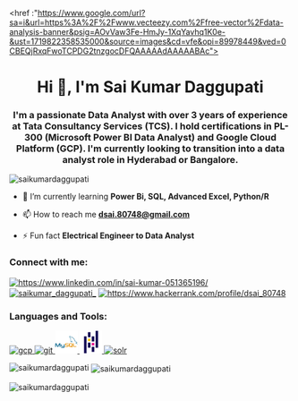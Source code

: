<img><href :"https://www.google.com/url?sa=i&url=https%3A%2F%2Fwww.vecteezy.com%2Ffree-vector%2Fdata-analysis-banner&psig=AOvVaw3Fe-HmJy-1XqYavhq1K0e-&ust=1719822358535000&source=images&cd=vfe&opi=89978449&ved=0CBEQjRxqFwoTCPDG2tnzgocDFQAAAAAdAAAAABAc"></img>
<h1 align="center">Hi 👋, I'm Sai Kumar Daggupati</h1>
<h3 align="center">I'm a passionate Data Analyst with over 3 years of experience at Tata Consultancy Services (TCS). I hold certifications in PL-300 (Microsoft Power BI Data Analyst) and Google Cloud Platform (GCP). I'm currently looking to transition into a data analyst role in Hyderabad or Bangalore.</h3>

<p align="left"> <img src="https://komarev.com/ghpvc/?username=saikumardaggupati&label=Profile%20views&color=0e75b6&style=flat" alt="saikumardaggupati" /> </p>

- 🌱 I’m currently learning **Power Bi, SQL, Advanced Excel, Python/R**

- 📫 How to reach me **dsai.80748@gmail.com**

- ⚡ Fun fact **Electrical Engineer to Data Analyst**

<h3 align="left">Connect with me:</h3>
<p align="left">
<a href="https://linkedin.com/in/https://www.linkedin.com/in/sai-kumar-051365196/" target="blank"><img align="center" src="https://raw.githubusercontent.com/rahuldkjain/github-profile-readme-generator/master/src/images/icons/Social/linked-in-alt.svg" alt="https://www.linkedin.com/in/sai-kumar-051365196/" height="30" width="40" /></a>
<a href="https://instagram.com/saikumar_daggupati_" target="blank"><img align="center" src="https://raw.githubusercontent.com/rahuldkjain/github-profile-readme-generator/master/src/images/icons/Social/instagram.svg" alt="saikumar_daggupati_" height="30" width="40" /></a>
<a href="https://www.hackerearth.com/https://www.hackerrank.com/profile/dsai_80748" target="blank"><img align="center" src="https://raw.githubusercontent.com/rahuldkjain/github-profile-readme-generator/master/src/images/icons/Social/hackerearth.svg" alt="https://www.hackerrank.com/profile/dsai_80748" height="30" width="40" /></a>
</p>

<h3 align="left">Languages and Tools:</h3>
<p align="left"> <a href="https://cloud.google.com" target="_blank" rel="noreferrer"> <img src="https://www.vectorlogo.zone/logos/google_cloud/google_cloud-icon.svg" alt="gcp" width="40" height="40"/> </a> <a href="https://git-scm.com/" target="_blank" rel="noreferrer"> <img src="https://www.vectorlogo.zone/logos/git-scm/git-scm-icon.svg" alt="git" width="40" height="40"/> </a> <a href="https://www.mysql.com/" target="_blank" rel="noreferrer"> <img src="https://raw.githubusercontent.com/devicons/devicon/master/icons/mysql/mysql-original-wordmark.svg" alt="mysql" width="40" height="40"/> </a> <a href="https://pandas.pydata.org/" target="_blank" rel="noreferrer"> <img src="https://raw.githubusercontent.com/devicons/devicon/2ae2a900d2f041da66e950e4d48052658d850630/icons/pandas/pandas-original.svg" alt="pandas" width="40" height="40"/> </a> <a href="https://lucene.apache.org/solr/" target="_blank" rel="noreferrer"> <img src="https://www.vectorlogo.zone/logos/apache_solr/apache_solr-icon.svg" alt="solr" width="40" height="40"/> </a> </p>

<p><img align="left" src="https://github-readme-stats.vercel.app/api/top-langs?username=saikumardaggupati&show_icons=true&locale=en&layout=compact" alt="saikumardaggupati" /></p>

<p>&nbsp;<img align="center" src="https://github-readme-stats.vercel.app/api?username=saikumardaggupati&show_icons=true&locale=en" alt="saikumardaggupati" /></p>

<p><img align="center" src="https://github-readme-streak-stats.herokuapp.com/?user=saikumardaggupati&" alt="saikumardaggupati" /></p>
